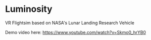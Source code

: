 # Luminosity
VR Flightsim based on NASA's Lunar Landing Research Vehicle

Demo video here: https://www.youtube.com/watch?v=Skmo0_hrYB0
